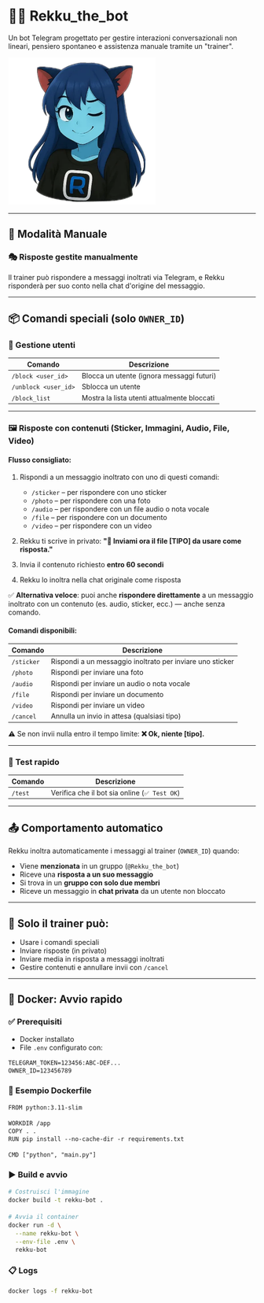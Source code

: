 # 🧞‍♀️ Rekku\_the\_bot

Un bot Telegram progettato per gestire interazioni conversazionali non lineari, pensiero spontaneo e assistenza manuale tramite un "trainer".

<img src="res/wink.webp" alt="Rekku Wink" width="300" />

---

## 🧩 Modalità Manuale

### 🎭 Risposte gestite manualmente

Il trainer può rispondere a messaggi inoltrati via Telegram, e Rekku risponderà per suo conto nella chat d'origine del messaggio.

---

## 📦 Comandi speciali (solo `OWNER_ID`)

### 🧱 Gestione utenti

| Comando              | Descrizione                                 |
| -------------------- | ------------------------------------------- |
| `/block <user_id>`   | Blocca un utente (ignora messaggi futuri)   |
| `/unblock <user_id>` | Sblocca un utente                           |
| `/block_list`        | Mostra la lista utenti attualmente bloccati |

---

### 🖼️ Risposte con contenuti (Sticker, Immagini, Audio, File, Video)

#### Flusso consigliato:

1. Rispondi a un messaggio inoltrato con uno di questi comandi:

   * `/sticker` – per rispondere con uno sticker
   * `/photo` – per rispondere con una foto
   * `/audio` – per rispondere con un file audio o nota vocale
   * `/file` – per rispondere con un documento
   * `/video` – per rispondere con un video

2. Rekku ti scrive in privato:
   **"📎 Inviami ora il file \[TIPO] da usare come risposta."**

3. Invia il contenuto richiesto **entro 60 secondi**

4. Rekku lo inoltra nella chat originale come risposta

✅ **Alternativa veloce**: puoi anche **rispondere direttamente** a un messaggio inoltrato con un contenuto (es. audio, sticker, ecc.) — anche senza comando.

#### Comandi disponibili:

| Comando    | Descrizione                                               |
| ---------- | --------------------------------------------------------- |
| `/sticker` | Rispondi a un messaggio inoltrato per inviare uno sticker |
| `/photo`   | Rispondi per inviare una foto                             |
| `/audio`   | Rispondi per inviare un audio o nota vocale               |
| `/file`    | Rispondi per inviare un documento                         |
| `/video`   | Rispondi per inviare un video                             |
| `/cancel`  | Annulla un invio in attesa (qualsiasi tipo)               |

⚠️ Se non invii nulla entro il tempo limite:
**❌ Ok, niente \[tipo].**

---

### 🧪 Test rapido

| Comando | Descrizione                                  |
| ------- | -------------------------------------------- |
| `/test` | Verifica che il bot sia online (`✅ Test OK`) |

---

## 📤 Comportamento automatico

Rekku inoltra automaticamente i messaggi al trainer (`OWNER_ID`) quando:

* Viene **menzionata** in un gruppo (`@Rekku_the_bot`)
* Riceve una **risposta a un suo messaggio**
* Si trova in un **gruppo con solo due membri**
* Riceve un messaggio in **chat privata** da un utente non bloccato

---

## 🔐 Solo il trainer può:

* Usare i comandi speciali
* Inviare risposte (in privato)
* Inviare media in risposta a messaggi inoltrati
* Gestire contenuti e annullare invii con `/cancel`

---

## 🐳 Docker: Avvio rapido

### ✅ Prerequisiti

* Docker installato
* File `.env` configurato con:

```
TELEGRAM_TOKEN=123456:ABC-DEF...
OWNER_ID=123456789
```

### 📄 Esempio Dockerfile

```
FROM python:3.11-slim

WORKDIR /app
COPY . .
RUN pip install --no-cache-dir -r requirements.txt

CMD ["python", "main.py"]
```

### ▶️ Build e avvio

```bash
# Costruisci l'immagine
docker build -t rekku-bot .

# Avvia il container
docker run -d \
  --name rekku-bot \
  --env-file .env \
  rekku-bot
```

### 📋 Logs

```bash
docker logs -f rekku-bot
```
